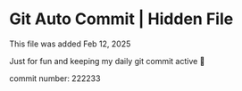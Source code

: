 # Git Auto Commit | Hidden File

This file was added Feb 12, 2025

Just for fun and keeping my daily git commit active 🤪

commit number: 222233
